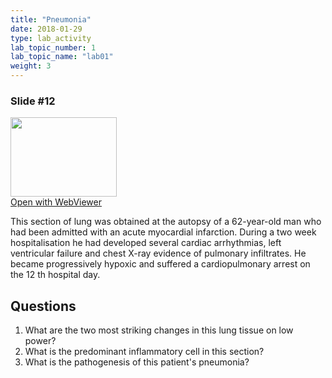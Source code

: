 ```yaml
---
title: "Pneumonia"
date: 2018-01-29
type: lab_activity
lab_topic_number: 1
lab_topic_name: "lab01"
weight: 3
---
```

<div class="entrybody">
<h3>Slide #12</h3>

<div class="thumbnail"><a href="http://virtualslides.cumc.columbia.edu/Lung%20Path%2005.svs/view.apml?" target="_blank"><img alt="" src="http://pathologylab.ccnmtl.columbia.edu/assets/images/slide_lungpath05.jpg" width="170" height="127" class="mt-image-left"></a><br><a href="http://virtualslides.cumc.columbia.edu/Lung%20Path%2005.svs/view.apml?" target="_blank">Open with WebViewer</a></div>

<p>This section of lung was obtained at the autopsy of a 62-year-old man who had been admitted with an acute myocardial infarction. During a two week hospitalisation he had developed several cardiac arrhythmias, left ventricular failure and chest X-ray evidence of pulmonary infiltrates. He became progressively hypoxic and suffered a cardiopulmonary arrest on the 12 th hospital day.<br clear="all"></p>

<h2>Questions</h2>


<ol>
<li>What are the two most striking changes in this lung tissue on low power?</li>
<li>What is the predominant inflammatory cell in this section?</li>
<li>What is the pathogenesis of this patient's pneumonia?</li>
</ol>


						
</div>
